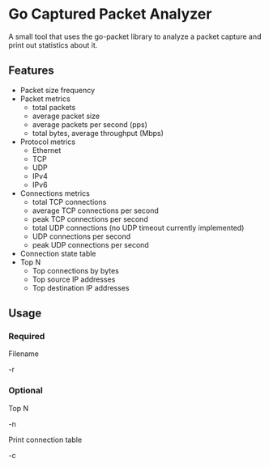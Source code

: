 # Go Captured Packet Analyzer

A small tool that uses the go-packet library to analyze a packet capture and print out statistics about it.

## Features

* Packet size frequency
* Packet metrics
    * total packets
    * average packet size
    * average packets per second (pps)
    * total bytes, average throughput (Mbps)
* Protocol metrics
    * Ethernet
    * TCP
    * UDP
    * IPv4
    * IPv6
* Connections metrics
    * total TCP connections
    * average TCP connections per second
    * peak TCP connections per second
    * total UDP connections (no UDP timeout currently implemented)
    * UDP connections per second
    * peak UDP connections per second
* Connection state table
* Top N
    * Top connections by bytes
    * Top source IP addresses
    * Top destination IP addresses
    
## Usage
### Required

Filename 

-r <filename>

### Optional

Top N

-n <integer>

Print connection table

-c
